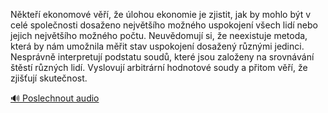 
Někteří ekonomové věří, že úlohou ekonomie je zjistit, jak by mohlo být v celé společnosti dosaženo největšího možného uspokojení všech lidí nebo jejich největšího možného počtu. Neuvědomují si, že neexistuje metoda, která by nám umožnila měřit stav uspokojení dosažený různými jedinci. Nesprávně interpretují podstatu soudů, které jsou založeny na srovnávání štěstí různých lidí. Vyslovují arbitrární hodnotové soudy a přitom věří, že zjišťují skutečnost.

[🔊 Poslechnout audio](/data/7-paragraphs/audio/chapter_48/para_008-Nkte-ekonomov-v-e-lohou-ekonomie-je-zjis.mp3)
